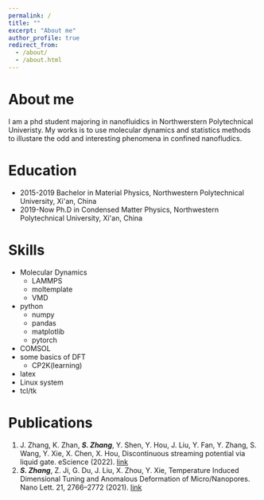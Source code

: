 ```yaml
---
permalink: /
title: ""
excerpt: "About me"
author_profile: true
redirect_from: 
  - /about/
  - /about.html
---
```


About me
======
I am a phd student majoring in nanofluidics in Northwerstern Polytechnical Univeristy.
My works is to use molecular dynamics and statistics methods to illustare the odd and interesting 
phenomena in confined nanofludics.

Education
======
- 2015-2019 Bachelor in Material Physics, Northwestern Polytechnical University, Xi'an, China
- 2019-Now Ph.D in Condensed Matter Physics, Northwestern Polytechnical University, Xi'an, China

Skills
======
- Molecular Dynamics
  - LAMMPS
  - moltemplate
  - VMD
- python
  - numpy
  - pandas
  - matplotlib
  - pytorch
- COMSOL
- some basics of DFT
  - CP2K(learning)
- latex
- Linux system
- tcl/tk




Publications
======
1.  J. Zhang, K. Zhan, ***S. Zhang***, Y. Shen, Y. Hou, J. Liu, Y. Fan, Y. Zhang, S. Wang, Y. Xie, X. Chen, X. Hou, Discontinuous streaming potential via liquid gate. eScience (2022). [link](https://doi.org/10.1016/j.esci.2022.08.001)
2.  ***S. Zhang***, Z. Ji, G. Du, J. Liu, X. Zhou, Y. Xie, Temperature Induced Dimensional Tuning and Anomalous Deformation of Micro/Nanopores. Nano Lett. 21, 2766–2772 (2021). [link](https://doi.org/10.1021/acs.nanolett.0c04708)

